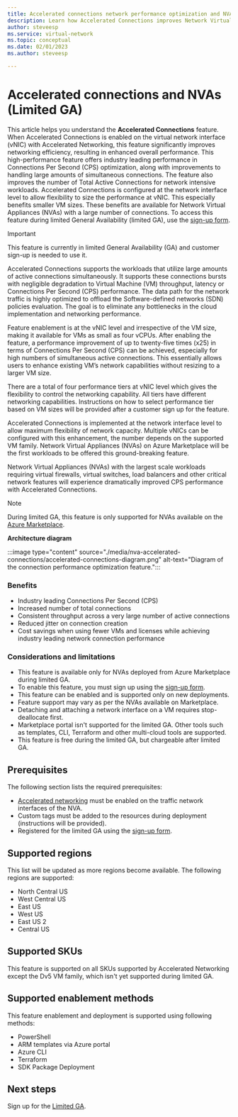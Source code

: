 ```yaml
---
title: Accelerated connections network performance optimization and NVAs
description: Learn how Accelerated Connections improves Network Virtual Appliance (NVA) performance.
author: steveesp
ms.service: virtual-network
ms.topic: conceptual
ms.date: 02/01/2023
ms.author: steveesp

---
```


# Accelerated connections and NVAs (Limited GA)

This article helps you understand the **Accelerated Connections** feature. When Accelerated Connections is enabled on the virtual network interface (vNIC) with Accelerated Networking, this feature significantly improves networking efficiency, resulting in enhanced overall performance. This high-performance feature offers industry leading performance in Connections Per Second (CPS) optimization, along with improvements to handling large amounts of simultaneous connections. The feature also improves the number of Total Active Connections for network intensive workloads. Accelerated Connections is configured at the network interface level to allow flexibility to size the performance at vNIC. This especially benefits smaller VM sizes. These benefits are available for  Network Virtual Appliances (NVAs) with a large number of connections. To access this feature during limited General Availability (limited GA), use the [sign-up form](https://go.microsoft.com/fwlink/?linkid=2223706).

> [!IMPORTANT]
> This feature is currently in limited General Availability (GA) and customer sign-up is needed to use it.
>

Accelerated Connections supports the workloads that utilize large amounts of active connections simultaneously. It supports these connections bursts with negligible degradation to Virtual Machine (VM) throughput, latency or Connections Per Second (CPS) performance. The data path for the network traffic is highly optimized to offload the Software-defined networks (SDN) policies evaluation. The goal is to eliminate any bottlenecks in the cloud implementation and networking performance.

Feature enablement is at the vNIC level and irrespective of the VM size, making it available for VMs as small as four vCPUs. After enabling the feature, a performance improvement of up to twenty-five times (x25) in terms of Connections Per Second (CPS) can be achieved, especially for high numbers of simultaneous active connections. This essentially allows users to enhance existing VM’s network capabilities without resizing to a larger VM size.

There are a total of four performance tiers at vNIC level which gives the flexibility to control the networking capability. All tiers have different networking capabilities. Instructions on how to select performance tier based on VM sizes will be provided after a customer sign up for the feature.

Accelerated Connections is implemented at the network interface level to allow maximum flexibility of network capacity. Multiple vNICs can be configured with this enhancement, the number depends on the supported VM family. Network Virtual Appliances (NVAs) on Azure Marketplace will be the first workloads to be offered this ground-breaking feature.

Network Virtual Appliances (NVAs) with the largest scale workloads requiring virtual firewalls, virtual switches, load balancers and other critical network features will experience dramatically improved CPS performance with Accelerated Connections. 

> [!NOTE]
> During limited GA, this feature is only supported for NVAs available on the [Azure Marketplace](https://azuremarketplace.microsoft.com/marketplace/apps?search=network%20virtual%20appliance&page=1&filters=virtual-machine-images%3Bpartners).
>

**Architecture diagram**

:::image type="content" source="./media/nva-accelerated-connections/accelerated-connections-diagram.png" alt-text="Diagram of the connection performance optimization feature.":::

### Benefits

* Industry leading Connections Per Second (CPS)
* Increased number of total connections 
* Consistent throughput across a very large number of active connections 
* Reduced jitter on connection creation 
* Cost savings when using fewer VMs and licenses while achieving industry leading network connection performance 

### Considerations and limitations

* This feature is available only for NVAs deployed from Azure Marketplace during limited GA.
* To enable this feature, you must sign up using the [sign-up form](https://go.microsoft.com/fwlink/?linkid=2223706).
* This feature can be enabled and is supported only on new deployments.
* Feature support may vary as per the NVAs available on Marketplace.
* Detaching and attaching a network interface on a VM requires stop-deallocate first. 
* Marketplace portal isn't supported for the limited GA. Other tools such as templates, CLI, Terraform and other multi-cloud tools are supported. 
* This feature is free during the limited GA, but chargeable after limited GA. 

## Prerequisites

The following section lists the required prerequisites:

* [Accelerated networking](../virtual-network/accelerated-networking-overview.md) must be enabled on the traffic network interfaces of the NVA.
* Custom tags must be added to the resources during deployment (instructions will be provided).
* Registered for the limited GA using the [sign-up form](https://go.microsoft.com/fwlink/?linkid=2223706).

## Supported regions

This list will be updated as more regions become available. The following regions are supported:

* North Central US
* West Central US
* East US
* West US
* East US 2
* Central US

## Supported SKUs

This feature is supported on all SKUs supported by Accelerated Networking except the Dv5 VM family, which isn't yet supported during limited GA.

## Supported enablement methods

This feature enablement and deployment is supported using following methods: 

* PowerShell
* ARM templates via Azure portal
* Azure CLI
* Terraform
* SDK Package Deployment


## Next steps

Sign up for the [Limited GA](https://go.microsoft.com/fwlink/?linkid=2223706).
